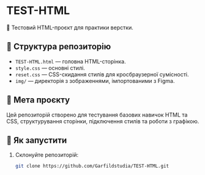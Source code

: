 # TEST-HTML

🧪 Тестовий HTML-проєкт для практики верстки.

## 📁 Структура репозиторію

- `TEST-HTML.html` — головна HTML-сторінка.
- `style.css` — основні стилі.
- `reset.css` — CSS-скидання стилів для кросбраузерної сумісності.
- `img/` — директорія з зображеннями, імпортованими з Figma.

## 🎯 Мета проєкту

Цей репозиторій створено для тестування базових навичок HTML та CSS, структурування сторінки, підключення стилів та роботи з графікою.

## 🚀 Як запустити

1. Склонуйте репозиторій:
   ```bash
   git clone https://github.com/Garfildstudia/TEST-HTML.git

